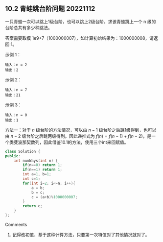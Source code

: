 ## 10.2 青蛙跳台阶问题 20221112

一只青蛙一次可以跳上1级台阶，也可以跳上2级台阶。求该青蛙跳上一个 n 级的台阶总共有多少种跳法。

答案需要取模 1e9+7（1000000007），如计算初始结果为：1000000008，请返回 1。

示例 1：

    输入：n = 2
    输出：2

示例 2：

    输入：n = 7
    输出：21

示例 3：

    输入：n = 0
    输出：1

方法一：对于 $n$ 级台阶的方法情况，可以由 $n-1$ 级台阶之后跳1级得到，也可以由 $n-2$ 级台阶之后跳两级得到。因此递推式为 $f(n) = f(n-1) + f(n-2)$，是一个类斐波那契数列，因此借鉴10.1的方法，使用三个int来回赋值。

```c++
class Solution {
public:
    int numWays(int n) {
        if(n==0) return 1;
        if(n==1) return 1;
        int a=1, b=1;
        int c=1;
        for(int i=2; i<=n; i++){
            a = b;
            b = c;
            c = (a+b)%1000000007;
        }
        return c;
    }
};
```

Comments
1. 记得改初值，基于这种计算方法，只要第一次特值对了其他情况就对了。